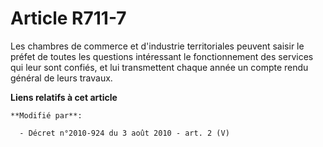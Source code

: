 # Article R711-7

Les chambres de commerce et d'industrie territoriales peuvent saisir le préfet de toutes les questions intéressant le
fonctionnement des services qui leur sont confiés, et lui transmettent chaque année un compte rendu général de leurs travaux.

**Liens relatifs à cet article**

	**Modifié par**:

	  - Décret n°2010-924 du 3 août 2010 - art. 2 (V)

